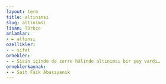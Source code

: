 ```yaml
---
layout: term
title: altınımsı
slug: altinimsi
lisan: Türkçe
anlamlar:
- ► altınsı
ozellikler:
- - sıfat
ornekler:
- - Sisin içinde de zerre hâlinde altınımsı bir şey vardı…
orneklerkaynak:
- - Sait Faik Abasıyanık
---
```

